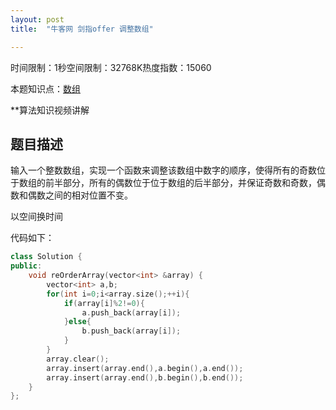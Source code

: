 ```yaml
---
layout: post
title:  "牛客网 剑指offer 调整数组"

---
```

时间限制：1秒空间限制：32768K热度指数：15060

本题知识点：[数组](https://www.nowcoder.com/questionCenter?questionTypes=000100&mutiTagIds=578)

**算法知识视频讲解

## 题目描述

输入一个整数数组，实现一个函数来调整该数组中数字的顺序，使得所有的奇数位于数组的前半部分，所有的偶数位于位于数组的后半部分，并保证奇数和奇数，偶数和偶数之间的相对位置不变。



以空间换时间

代码如下：

```c++
class Solution {
public:
    void reOrderArray(vector<int> &array) {
        vector<int> a,b;
        for(int i=0;i<array.size();++i){
            if(array[i]%2!=0){
                a.push_back(array[i]);
            }else{
                b.push_back(array[i]);
            }
        }
        array.clear();
        array.insert(array.end(),a.begin(),a.end());
        array.insert(array.end(),b.begin(),b.end());
    }
};
```

